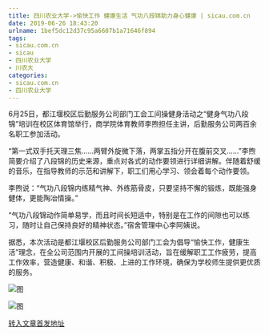 ```yaml
---
title: 四川农业大学->愉快工作 健康生活 气功八段锦助力身心健康 | sicau.com.cn
date: 2019-06-26 18:43:20
urlname: 1bef5dc12d37c95a6607b1a71646f894
tags: 
- sicau.com.cn
- sicau
- 四川农业大学
- 川农大
categories:
- sicau.com.cn
- 四川农业大学
---
```



6月25日，都江堰校区后勤服务公司部门工会工间操健身活动之“健身气功八段锦”培训在校区体育馆举行，商学院体育教师李煦担任主讲，后勤服务公司两百余名职工参加活动。

“第一式双手托天理三焦……两臂外旋微下落，两掌五指分开在腹前交叉……”李煦简要介绍了八段锦的历史来源，重点对各式的动作要领进行详细讲解。伴随着舒缓的音乐，在指导教师的示范和讲解下，职工们用心学习、领会着每个动作要领。

李煦说：“气功八段锦内练精气神、外练筋骨皮，只要坚持不懈的锻炼，既能强身健体，更能陶冶情操。”

“气功八段锦动作简单易学，而且时间长短适中，特别是在工作的间隙也可以练习，随时让自己保持良好的精神状态。”宿舍管理中心李阿姨说。

据悉，本次活动是都江堰校区后勤服务公司部门工会为倡导“愉快工作，健康生活”理念，在全公司范围内开展的工间操培训活动，旨在缓解职工工作疲劳，提高工作效率，营造健康、和谐、积极、上进的工作环境，确保为学校师生提供更优质的服务。



![图](https://news.sicau.edu.cn/__local/F/11/22/75D0CB94A148195C625F0D26C89_A95FC70F_11733.png)

![图](https://news.sicau.edu.cn/__local/0/B2/6E/512E7EC88ACFFC4E6F48DEA5E19_5A907E0C_11944.png)

[转入文章首发地址](https://news.sicau.edu.cn/info/1078/52290.htm)